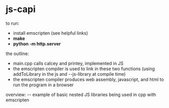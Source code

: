# js-capi

to run:
- install emscripten (see helpful links)
- **make**
- **python -m http.server**

the outline:
- main.cpp calls calcey and printey, implemented in JS
- the emscripten compiler is used to link in these two functions (using addToLibrary in the js and --js-library at compile time)
- the emscripten compiler produces web assembly, javascript, and html to run the program in a browser

overview:
-- example of basic nested JS libraries being used in cpp with emscripten
